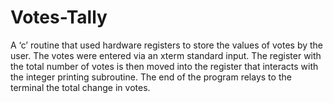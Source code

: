 # Votes-Tally
A ‘c’ routine that used hardware registers to store the values of votes by the user. 
The votes were entered via an xterm standard input. The register with the total number of votes is then moved into the register that interacts with the integer printing subroutine.
The end of the program relays to the terminal the total change in votes. 

